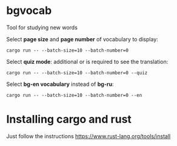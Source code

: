 # bgvocab
Tool for studying new words

Select **page size** and **page number** of vocabulary to display:
```
cargo run -- --batch-size=10 --batch-number=0
```

Select **quiz mode**: additional <Enter> or <Backspace> is required to see the translation:
```
cargo run -- --batch-size=10 --batch-number=0 --quiz
```

Select **bg-en vocabulary** instead of **bg-ru**:
```
cargo run -- --batch-size=10 --batch-number=0 --en
```

# Installing cargo and rust
  Just follow the instructions https://www.rust-lang.org/tools/install
